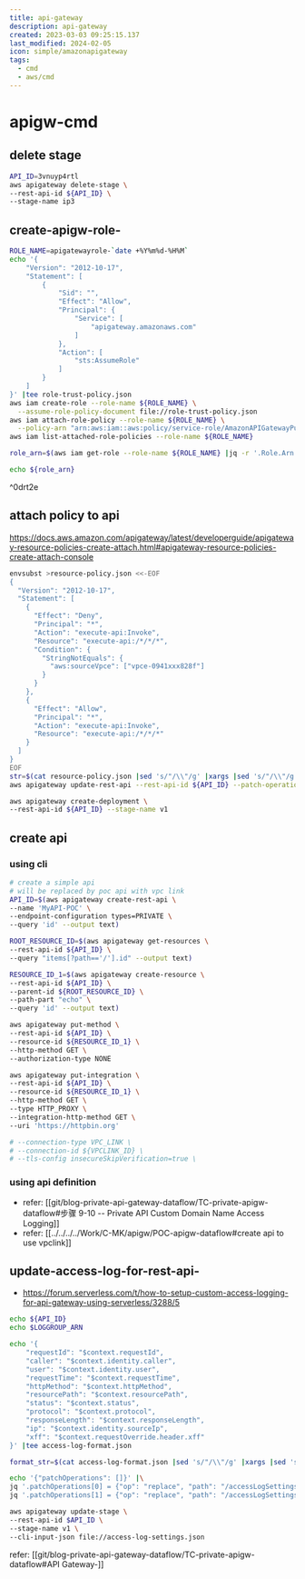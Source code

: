 ```yaml
---
title: api-gateway
description: api-gateway
created: 2023-03-03 09:25:15.137
last_modified: 2024-02-05
icon: simple/amazonapigateway
tags:
  - cmd
  - aws/cmd
---
```


# apigw-cmd

## delete stage

```sh
API_ID=3vnuyp4rtl
aws apigateway delete-stage \
--rest-api-id ${API_ID} \
--stage-name ip3
```

## create-apigw-role-

```sh
ROLE_NAME=apigatewayrole-`date +%Y%m%d-%H%M`
echo '{
    "Version": "2012-10-17",
    "Statement": [
        {
            "Sid": "",
            "Effect": "Allow",
            "Principal": {
                "Service": [
                    "apigateway.amazonaws.com"
                ]
            },
            "Action": [
                "sts:AssumeRole"
            ]
        }
    ]
}' |tee role-trust-policy.json
aws iam create-role --role-name ${ROLE_NAME} \
  --assume-role-policy-document file://role-trust-policy.json
aws iam attach-role-policy --role-name ${ROLE_NAME} \
  --policy-arn "arn:aws:iam::aws:policy/service-role/AmazonAPIGatewayPushToCloudWatchLogs"
aws iam list-attached-role-policies --role-name ${ROLE_NAME}

role_arn=$(aws iam get-role --role-name ${ROLE_NAME} |jq -r '.Role.Arn')

echo ${role_arn}

```

^0drt2e

## attach policy to api
https://docs.aws.amazon.com/apigateway/latest/developerguide/apigateway-resource-policies-create-attach.html#apigateway-resource-policies-create-attach-console

```sh
envsubst >resource-policy.json <<-EOF
{
  "Version": "2012-10-17",
  "Statement": [
    {
      "Effect": "Deny",
      "Principal": "*",
      "Action": "execute-api:Invoke",
      "Resource": "execute-api:/*/*/*",
      "Condition": {
        "StringNotEquals": {
          "aws:sourceVpce": ["vpce-0941xxx828f"]
        }
      }
    },
    {
      "Effect": "Allow",
      "Principal": "*",
      "Action": "execute-api:Invoke",
      "Resource": "execute-api:/*/*/*"
    }
  ]
}
EOF
str=$(cat resource-policy.json |sed 's/"/\\"/g' |xargs |sed 's/"/\\"/g')
aws apigateway update-rest-api --rest-api-id ${API_ID} --patch-operations op=replace,path=/policy,value='"'"$str"'"'

aws apigateway create-deployment \
--rest-api-id ${API_ID} --stage-name v1 

```


## create api 
### using cli

```sh
# create a simple api 
# will be replaced by poc api with vpc link
API_ID=$(aws apigateway create-rest-api \
--name 'MyAPI-POC' \
--endpoint-configuration types=PRIVATE \
--query 'id' --output text)

ROOT_RESOURCE_ID=$(aws apigateway get-resources \
--rest-api-id ${API_ID} \
--query "items[?path=='/'].id" --output text)

RESOURCE_ID_1=$(aws apigateway create-resource \
--rest-api-id ${API_ID} \
--parent-id ${ROOT_RESOURCE_ID} \
--path-part "echo" \
--query 'id' --output text)

aws apigateway put-method \
--rest-api-id ${API_ID} \
--resource-id ${RESOURCE_ID_1} \
--http-method GET \
--authorization-type NONE

aws apigateway put-integration \
--rest-api-id ${API_ID} \
--resource-id ${RESOURCE_ID_1} \
--http-method GET \
--type HTTP_PROXY \
--integration-http-method GET \
--uri 'https://httpbin.org' 

# --connection-type VPC_LINK \
# --connection-id ${VPCLINK_ID} \
# --tls-config insecureSkipVerification=true \

```


### using api definition

- refer: [[git/blog-private-api-gateway-dataflow/TC-private-apigw-dataflow#步骤 9-10 -- Private API Custom Domain Name Access Logging]]
- refer: [[../../../../Work/C-MK/apigw/POC-apigw-dataflow#create api to use vpclink]]

## update-access-log-for-rest-api-

- https://forum.serverless.com/t/how-to-setup-custom-access-logging-for-api-gateway-using-serverless/3288/5

```sh
echo ${API_ID}
echo $LOGGROUP_ARN

echo '{ 
	"requestId": "$context.requestId", 
	"caller": "$context.identity.caller", 
	"user": "$context.identity.user",
	"requestTime": "$context.requestTime", 
	"httpMethod": "$context.httpMethod",
	"resourcePath": "$context.resourcePath", 
	"status": "$context.status",
	"protocol": "$context.protocol", 
	"responseLength": "$context.responseLength",
	"ip": "$context.identity.sourceIp", 
	"xff": "$context.requestOverride.header.xff"
}' |tee access-log-format.json

format_str=$(cat access-log-format.json |sed 's/"/\\"/g' |xargs |sed 's/"/\\"/g')

echo '{"patchOperations": []}' |\
jq '.patchOperations[0] = {"op": "replace", "path": "/accessLogSettings/format", "value": "'"${format_str}"'"}' |\
jq '.patchOperations[1] = {"op": "replace", "path": "/accessLogSettings/destinationArn", "value": "'"${LOGGROUP_ARN}"'"}' |tee access-log-settings.json

aws apigateway update-stage \
--rest-api-id $API_ID \
--stage-name v1 \
--cli-input-json file://access-log-settings.json
```

refer: [[git/blog-private-api-gateway-dataflow/TC-private-apigw-dataflow#API Gateway-]]



